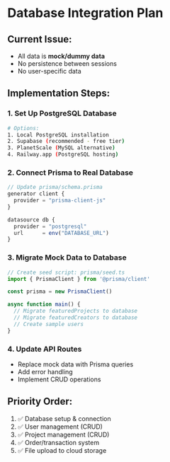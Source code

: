 # Database Integration Plan

## Current Issue:
- All data is **mock/dummy data**
- No persistence between sessions
- No user-specific data

## Implementation Steps:

### 1. Set Up PostgreSQL Database
```bash
# Options:
1. Local PostgreSQL installation
2. Supabase (recommended - free tier)
3. PlanetScale (MySQL alternative)
4. Railway.app (PostgreSQL hosting)
```

### 2. Connect Prisma to Real Database
```typescript
// Update prisma/schema.prisma
generator client {
  provider = "prisma-client-js"
}

datasource db {
  provider = "postgresql"
  url      = env("DATABASE_URL")
}
```

### 3. Migrate Mock Data to Database
```typescript
// Create seed script: prisma/seed.ts
import { PrismaClient } from '@prisma/client'

const prisma = new PrismaClient()

async function main() {
  // Migrate featuredProjects to database
  // Migrate featuredCreators to database
  // Create sample users
}
```

### 4. Update API Routes
- Replace mock data with Prisma queries
- Add error handling
- Implement CRUD operations

## Priority Order:
1. ✅ Database setup & connection
2. ✅ User management (CRUD)
3. ✅ Project management (CRUD)
4. ✅ Order/transaction system
5. ✅ File upload to cloud storage